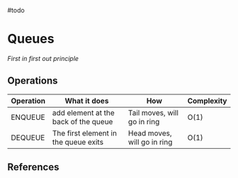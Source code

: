 #todo 

# Queues
*First in first out principle*

## Operations
| Operation | What it does                         | How                         | Complexity |
| --------- | ------------------------------------ | --------------------------- | ---------- |
| ENQUEUE   | add element at the back of the queue | Tail moves, will go in ring | O(1)       |
| DEQUEUE   | The first element in the queue exits | Head moves, will go in ring | O(1)           |

## References